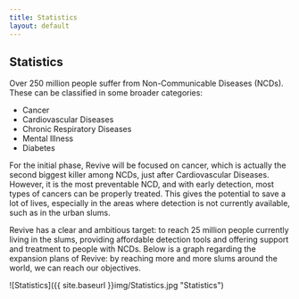 ```yaml
---
title: Statistics
layout: default
---
```

<h2>Statistics</h2>

Over 250 million people suffer from Non-Communicable Diseases (NCDs). These can be classified in some broader categories:

* Cancer
* Cardiovascular Diseases
* Chronic Respiratory Diseases
* Mental Illness
* Diabetes 

For the initial phase, Revive will be focused on cancer, which is actually the second biggest killer among NCDs, just after Cardiovascular Diseases. However, it is the most preventable NCD, and with early detection, most types of cancers can be properly treated. This gives the potential to save a lot of lives, especially in the areas where detection is not currently available, such as in the urban slums.


Revive has a clear and ambitious target: to reach 25 million people currently living in the slums, providing affordable detection tools and offering support and treatment to people with NCDs. Below is a graph regarding the expansion plans of Revive: by reaching more and more slums around the world, we can reach our objectives.


![Statistics]({{ site.baseurl }}img/Statistics.jpg "Statistics")